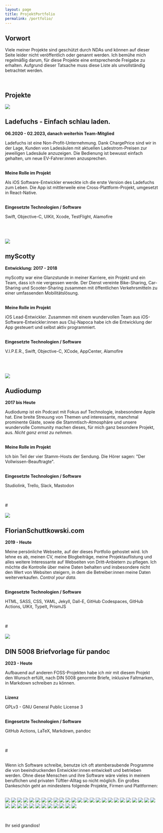 ```yaml
---
layout: page
title: ProjektPortfolio
permalink: /portfolio/
---
```


## Vorwort

Viele meiner Projekte sind geschützt durch NDAs und können auf dieser Seite leider nicht veröffentlich oder genannt werden. Ich bemühe mich regelmäßig darum, für diese Projekte eine entsprechende Freigabe zu erhalten. Aufgrund dieser Tatsache muss diese Liste als unvollständig betrachtet werden.

<br />


## Projekte

<!-- Ladefuchs -->
<div class="project-wrapper">
    <div class="project-titlebar">
        <div class="dot red"></div>
        <div class="dot amber"></div>
        <div class="dot green"></div>
    </div>
    <div class="project-window">
        <div class="uk-grid margin-less-grid" uk-grid>
            <div class="uk-width-1-3@s">
                <div class="project-screenshot">
                    <img src="/assets/images/portfolio/ladefuchs.png" />
                </div>
            </div>
            <div class="uk-width-expand@s">
                <div class="project-description">
                    <h2>Ladefuchs - Einfach schlau laden.</h2>
                    <strong>06.2020 - 02.2023, danach weiterhin Team-Mitglied</strong>
                    <p>
                        Ladefuchs ist eine Non-Profit-Unternehmung. Dank ChargePrice sind wir in der Lage, Kunden von Ladesäulen mit aktuellen Ladestrom-Preisen zur jeweiligen Ladesäule anzuzeigen.
                        Die Bedienung ist bewusst einfach gehalten, um neue EV-Fahrer:innen anzusprechen.
                    </p>
                    <br />
                    <strong>Meine Rolle im Projekt</strong>
                    <p>
                        Als iOS Software-Entwickler erweckte ich die erste Version des Ladefuchs zum Leben. Die App ist mittlerweile eine Cross-Plattform-Projekt, umgesetzt in React-Native.
                    </p>
                    <br />
                    <strong>Eingesetzte Technologien / Software</strong>
                    <p>
                    Swift, Objective-C, UIKit, Xcode, TestFlight, Alamofire
                    </p>
                    <br />
                    <br />
                    <div class="project-links">
                        <a href="https://github.com/Team-Ladefuchs" class="uk-icon-button" uk-icon="github"></a>
                        <a href="https://ladefuchs.app" class="uk-icon-button" uk-icon="home"></a>
                    </div>
                    <br />
                </div>
            </div>
        </div>
    </div>
</div>

<!-- myScotty -->
<div class="project-wrapper">
    <div class="project-titlebar">
        <div class="dot red"></div>
        <div class="dot amber"></div>
        <div class="dot green"></div>
    </div>
    <div class="project-window">
        <div class="uk-grid margin-less-grid" uk-grid>
            <div class="uk-width-1-3@s">
                <div class="project-screenshot">
                    <img src="/assets/images/portfolio/myScotty.png" />
                </div>
            </div>
            <div class="uk-width-expand@s">
                <div class="project-description">
                <h2>myScotty</h2>
                <strong>Entwicklung: 2017 - 2018</strong>
                <p>
                    myScotty war eine Glanzstunde in meiner Karriere, ein Projekt und ein Team, dass ich nie vergessen werde. Der Dienst vereinte Bike-Sharing, Car-Sharing und Scooter-Sharing zusammen mit öffentlichen Verkehrsmitteln zu einer umfassenden Mobilitätslösung.
                </p>
                <br />
                <strong>Meine Rolle im Projekt</strong>
                <p>
                    iOS Lead-Entwickler. Zusammen mit einem wundervollen Team aus iOS-Software-Entwickler:innen aus Cluj-Napoca habe ich die Entwicklung der App gesteuert und selbst aktiv programmiert.
                </p>
                <br />
                <strong>Eingesetzte Technologien / Software</strong>
                <p>
                    V.I.P.E.R., Swift, Objective-C, XCode, AppCenter, Alamofire
                </p>
                <br />
                <br />
                <div class="project-links">
                    <a href="https://vimeo.com/196608956" class="uk-icon-button" uk-icon="video-camera"></a>
                </div>
                <br />
                </div>
            </div>
        </div>
    </div>
</div>

<!-- Audiodump -->
<div class="project-wrapper">
    <div class="project-titlebar">
        <div class="dot red"></div>
        <div class="dot amber"></div>
        <div class="dot green"></div>
    </div>
    <div class="project-window">
        <div class="uk-grid margin-less-grid" uk-grid>
            <div class="uk-width-1-3@s">
                <div class="project-screenshot">
                    <img src="/assets/images/portfolio/audiodump.png" />
                </div>
            </div>
            <div class="uk-width-expand@s">
                <div class="project-description">
                    <h2>Audiodump</h2>
                    <strong>2017 bis Heute</strong>
                    <p>Audiodump ist ein Podcast mit Fokus auf Technologie, insbesondere Apple hat. Eine breite Streuung von Themen und interessante, manchmal prominente Gäste, sowie die Stammtisch-Atmosphäre und unsere wundervolle Community machen dieses, für mich ganz besondere Projekt, aus. <em>Nicht ganz ernst zu nehmen.</em></p>
                    <br />
                    <strong>Meine Rolle im Projekt</strong>
                    <p>Ich bin Teil der vier Stamm-Hosts der Sendung. Die Hörer sagen: "Der Vollwissen-Beauftragte".</p>
                    <br />
                    <strong>Eingesetzte Technologien / Software</strong>
                    <p>Studiolink, Trello, Slack, Mastodon</p>
                    <br />
                    <br />
                    <div class="project-links">#
                        <a href="https://podcasts.apple.com/de/podcast/audiodump/id1208277374" class="uk-icon-button" uk-icon="link"></a>
                        <a href="https://audiodump.de" class="uk-icon-button" uk-icon="home"></a>
                        <a href="https://podcasts.social/@audiodump" class="uk-icon-button" uk-icon="mastodon"></a>
                        <a href="https://audiodump.de/join" class="uk-icon-button" uk-icon="cart"></a>
                    </div>
                    <br />
                </div>
            </div>
        </div>
    </div>
</div>

<!-- FlorianSchuttkowski.com -->
<div class="project-wrapper">
    <div class="project-titlebar">
        <div class="dot red"></div>
        <div class="dot amber"></div>
        <div class="dot green"></div>
    </div>
    <div class="project-window">
        <div class="uk-grid margin-less-grid" uk-grid>
            <div class="uk-width-1-3@s">
                <div class="project-screenshot">
                    <img src="/assets/images/portfolio/florianschuttkowskicom.png" />
                </div>
            </div>
            <div class="uk-width-expand@s">
                <div class="project-description">
                    <h2>FlorianSchuttkowski.com</h2>
                    <strong>2019 - Heute</strong>
                    <p>
                        Meine persönliche Webseite, auf der dieses Portfolio gehostet wird. Ich lehne es ab, meinen CV, meine Blogbeiträge, meine Projektauflistung und alles weitere Interessante auf Webseiten von Dritt-Anbietern zu pflegen. Ich möchte die Kontrolle über meine Daten behalten und insbesondere nicht den Wert von Websiten steigern, in dem die Betreiber:innen meine Daten weiterverkaufen. <em>Control your data.</em>
                    </p>
                    <br />
                    <strong>Eingesetzte Technologien / Software</strong>
                    <p>
                        HTML, SASS, CSS, YAML, Jekyll, Dall-E, GitHub Codespaces, GitHub Actions, UIKit, TypeIt, PrismJS
                    </p>
                    <br />
                    <br />
                    <div class="project-links">#
                        <a href="https://florianschuttkowski.com" class="uk-icon-button" uk-icon="home"></a>
                    </div>
                    <br />
                </div>
            </div>
        </div>
    </div>
</div>

<!-- Pandoc Letter-->
<div class="project-wrapper">
    <div class="project-titlebar">
        <div class="dot red"></div>
        <div class="dot amber"></div>
        <div class="dot green"></div>
    </div>
    <div class="project-window">
        <div class="uk-grid margin-less-grid" uk-grid>
            <div class="uk-width-1-3@s">
                <div class="project-screenshot">
                    <img src="/assets/images/portfolio/pandoc-letter.png" />
                </div>
            </div>
            <div class="uk-width-expand@s">
                <div class="project-description">
                <h2>DIN 5008 Briefvorlage für pandoc</h2>
                <strong>2023 - Heute</strong>
                    <p>
                        Aufbauend auf anderen FOSS-Projekten habe ich mir mit diesem Projekt den Wunsch erfüllt, nach DIN 5008 genormte Briefe, inklusive Faltmarken, in Markdown schreiben zu können.
                    </p>
                    <br />
                    <strong>Lizenz</strong>
                    <p>
                        GPLv3 - GNU General Public License 3
                    </p>
                    <br />
                    <strong>Eingesetzte Technologien / Software</strong>
                    <p>
                        GitHub Actions, LaTeX, Markdown, pandoc
                    </p>
                    <br />
                    <br />
                    <div class="project-links">#
                        <a href="https://github.com/flowinho/pandoc-din5008-german" class="uk-icon-button" uk-icon="github"></a>
                    </div>
                    <br />
                </div>
            </div>
        </div>
    </div>
</div>

Wenn ich Software schreibe, benutze ich oft atemberaubende Programme die von beeindruckenden Entwickler:innen entwickelt und betrieben werden. Ohne diese Menschen und ihre Software wäre vieles in meinem beruflichen und privaten Tüftler-Alltag so nicht möglich. Ein großes Dankeschön geht an mindestens folgende Projekte, Firmen und Plattformen:
<br /><br />
<p>
    <img class="badge" src="/assets/images/badges/GIT.svg" />
    <img class="badge" src="/assets/images/badges/GithubActions.svg" />
    <img class="badge" src="/assets/images/badges/GithubPages.svg" />
    <img class="badge" src="/assets/images/badges/gitignore.svg" />
    <img class="badge" src="/assets/images/badges/Jekyll.svg" />
    <img class="badge" src="/assets/images/badges/SonarQube.svg" />
    <img class="badge" src="/assets/images/badges/VIM.svg" />
    <img class="badge" src="/assets/images/badges/VSCodium.svg" />
    <img class="badge" src="/assets/images/badges/Xcode.svg" />
    <img class="badge" src="/assets/images/badges/CSS.svg" />
    <img class="badge" src="/assets/images/badges/HTML5.svg" />
    <img class="badge" src="/assets/images/badges/Javascript.svg" />
    <img class="badge" src="/assets/images/badges/Markdown.svg" />
    <img class="badge" src="/assets/images/badges/SASS.svg" />
    <img class="badge" src="/assets/images/badges/Swift.svg" />
    <img class="badge" src="/assets/images/badges/YAML.svg" />
    <img class="badge" src="/assets/images/badges/2fas.svg" />
    <img class="badge" src="/assets/images/badges/gpg.svg" />
    <img class="badge" src="/assets/images/badges/KeePassXC.svg" />
    <img class="badge" src="/assets/images/badges/Confluence.svg" />
    <img class="badge" src="/assets/images/badges/Jira.svg" />
    <img class="badge" src="/assets/images/badges/Obsidian.svg" />
    <img class="badge" src="/assets/images/badges/materialmkdocs.svg" />
    <img class="badge" src="/assets/images/badges/Mermaid.svg" />
    <img class="badge" src="/assets/images/badges/GoogleFonts.svg" />
    <img class="badge" src="/assets/images/badges/ffmpeg.svg" />
    <img class="badge" src="/assets/images/badges/shields.io.svg" />
    <img class="badge" src="/assets/images/badges/SimpleIcons.svg" />
    <img class="badge" src="/assets/images/badges/uikit.svg" />
    <img class="badge" src="/assets/images/badges/Nextcloud.svg" />
    <img class="badge" src="/assets/images/badges/NGINX.svg" />
    <img class="badge" src="/assets/images/badges/OpenAI.svg" />
    <img class="badge" src="/assets/images/badges/tmux.svg" />
    <img class="badge" src="/assets/images/badges/Bosch.svg" />
    <img class="badge" src="/assets/images/badges/Homebrew.svg" />
    <img class="badge" src="/assets/images/badges/KoFi.svg" />
    <img class="badge" src="/assets/images/badges/zsh.svg" />
</p>

<br />

Ihr seid grandios!